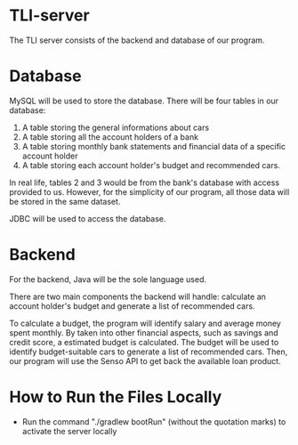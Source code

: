 # TLI-server

The TLI server consists of the backend and database of our program. 

# Database
MySQL will be used to store the database. There will be four tables in our database:
1. A table storing the general informations about cars
2. A table storing all the account holders of a bank
3. A table storing monthly bank statements and financial data of a specific account holder
4. A table storing each account holder's budget and recommended cars. 

In real life, tables 2 and 3 would be from the bank's database with access provided to us. However, for the simplicity of our program, all those data will be stored in the same dataset. 

JDBC will be used to access the database. 

# Backend

For the backend, Java will be the sole language used. 

There are two main components the backend will handle: calculate an account holder's budget and generate a list of recommended cars. 

To calculate a budget, the program will identify salary and average money spent monthly. By taken into other financial aspects, such as savings and credit score, a estimated budget is calculated. The budget will be used to identify budget-suitable cars to generate a list of recommended cars. Then, our program will use the Senso API to get back the available loan product. 

# How to Run the Files Locally
- Run the command "./gradlew bootRun" (without the quotation marks) to activate the server locally
